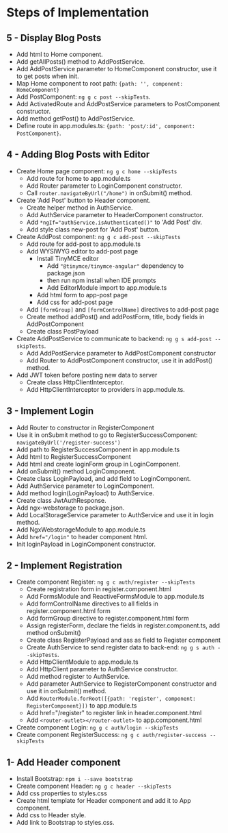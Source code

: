 Steps of Implementation
=======================

5 - Display Blog Posts
----------------------
* Add html to Home component.
* Add getAllPosts() method to AddPostService.
* Add AddPostService parameter to HomeComponent constructor, use it to get posts when init.
* Map Home component to root path: `{path: '', component: HomeComponent}`
* Add PostComponent: `ng g c post --skipTests`. 
* Add ActivatedRoute and AddPostService parameters to PostComponent constructor.
* Add method getPost() to AddPostService. 
* Define route in app.modules.ts: `{path: 'post/:id', component: PostComponent}`.

4 - Adding Blog Posts with Editor
---------------------------------
* Create Home page component: `ng g c home --skipTests`
    * Add route for home to app.module.ts
    * Add Router parameter to LoginComponent constructor.
    * Call `router.navigateByUrl("/home")` in onSubmit() method.
* Create 'Add Post' button to Header component.
    * Create helper method in AuthService.
    * Add AuthService parameter to HeaderComponent constructor.
    * Add `*ngIf="authService.isAuthenticated()"` to 'Add Post' div.
    * Add style class new-post for 'Add Post' button.
* Create AddPost component: `ng g c add-post --skipTests`
    * Add route for add-post to app.module.ts
    * Add WYSIWYG editor to add-post page
        * Install TinyMCE editor
            * Add `"@tinymce/tinymce-angular"` dependency to package.json
            * then run npm install when IDE prompts
            * Add EditorModule import to app.module.ts
        * Add html form to app-post page
        * Add css for add-post page
    * Add `[formGroup]` and `[formControlName]` directives to add-post page
    * Create method addPost() and addPostForm, title, body fields in AddPostComponent
    * Create class PostPayload
* Create AddPostService to communicate to backend: `ng g s add-post --skipTests`.
    * Add AddPostService parameter to AddPostComponent constructor
    * Add Router to AddPostComponent constructor, use it in addPost() method.
* Add JWT token before posting new data to server
    * Create class HttpClientInterceptor.
    * Add HttpClientInterceptor to providers in app.module.ts.

3 - Implement Login
-------------------
* Add Router to constructor in RegisterComponent 
* Use it in onSubmit method to go to RegisterSuccessComponent: `navigateByUrl('/register-success')`
* Add path to RegisterSuccessComponent in app.module.ts
* Add html to RegisterSuccessComponent
* Add html and create loginForm group in LoginComponent.
* Add onSubmit() method LoginComponent.
* Create class LoginPayload, and add field to LoginComponent.
* Add AuthService parameter to LoginComponent.
* Add method login(LoginPayload) to AuthService.
* Create class JwtAuthResponse.
* Add ngx-webstorage to package.json.
* Add LocalStorageService parameter to AuthService and use it in login method.
* Add NgxWebstorageModule to app.module.ts
* Add `href="/login"` to header component html.
* Init loginPayload in LoginComponent constructor.

2 - Implement Registration
--------------------------
* Create component Register: `ng g c auth/register --skipTests`
    * Create registration form in register.component.html
    * Add FormsModule and ReactiveFormsModule to app.module.ts
    * Add formControlName directives to all fields in register.component.html form
    * Add formGroup directive to register.component.html form
    * Assign registerForm, declare the fields in register.component.ts, add method onSubmit()
    * Create class RegisterPayload and ass as field to Register component
    * Create AuthService to send register data to back-end: `ng g s auth --skipTests`.
    * Add HttpClientModule to app.module.ts
    * Add HttpClient parameter to AuthService constructor.
    * Add method register to AuthService.
    * Add parameter AuthService to RegisterComponent constructor and use it in onSubmit() method.
    * Add `RouterModule.forRoot([{path: 'register', component: RegisterComponent}])` to app.module.ts
    * Add href="/register" to register link in header.component.html
    * Add `<router-outlet></router-outlet>` to app.component.html
* Create component Login: `ng g c auth/login --skipTests`
* Create component RegisterSuccess: `ng g c auth/register-success --skipTests`

1- Add Header component
-----------------------
* Install Bootstrap: `npm i --save bootstrap`
* Create component Header: `ng g c header --skipTests`
* Add css properties to styles.css
* Create html template for Header component and add it to App component.
* Add css to Header style.
* Add link to Bootstrap to styles.css.
